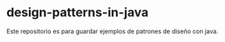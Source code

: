 # design-patterns-in-java
Este repositorio es para guardar ejemplos de patrones de diseño con java.
